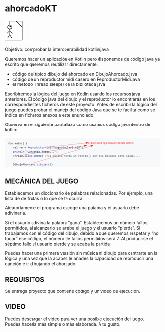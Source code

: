 # ahorcadoKT


![Alt text](images/image.png)


Objetivo: comprobar la interoperabilidad  kotlin/java


Queremos hacer un aplicación en Kotlin pero disponemos de código java ya escrito que queremos reutilizar directamente:
- código del típico dibujo del ahorcado en DibujoAhorcado.java
- código de un reproductor midi casero en ReproductorMidi.java
- el método Thread.sleep() de la biblioteca java 

Escribiremos la lógica del juego en Kotlin usando los recursos java anteriores. El código java del dibujo y el reproductor lo encontrarás en los correspondientes ficheros de este proyecto.  Antes de escribir la lógica del  juego puedes probar el manejo del código Java que se te facilita como se indica en ficheros anexos a este enunciado.

Observa en el siguiente pantallazo como usamos código java dentro de kotlin:

![Alt text](images/image-3.png)



## MECÁNICA DEL JUEGO
Establecemos un diccionario de palabras relacionadas. Por ejemplo, una lista de de frutas o lo que se te ocurra.

Aleatoriamente el programa escoge una palabra y el usuario debe adivinarla.

Si el usuario adivina la palabra “gana”. Establecemos un número fallos permitidos, al alcanzarlo se acaba el juego y el usuario “pierde”. Si trabajamos  con el código del dibujo, debido a que queremos respetar y “no tocar” ese código,  el número de fallos permitidos será 7. Al producirse el séptimo fallo el usuario pierde y se acaba la partida

Puedes hacer una primera versión sin música ni dibujo para centrarte en la lógica y una vez que la acabes le añades la capacidad de reproducir una canción e ir dibujando el ahorcado.


## REQUISITOS
Se entrega proyecto que contiene código y un video de ejecución.  


## VIDEO
Puedes descargar el video para ver una posible ejecución del juego. Puedes hacerla más simple o más elaborada. A tu gusto.
